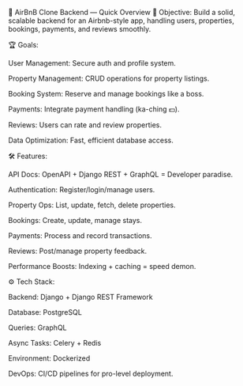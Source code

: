 🏡 AirBnB Clone Backend — Quick Overview
🎯 Objective:
Build a solid, scalable backend for an Airbnb-style app, handling users, properties, bookings, payments, and reviews smoothly.

🏆 Goals:

User Management: Secure auth and profile system.

Property Management: CRUD operations for property listings.

Booking System: Reserve and manage bookings like a boss.

Payments: Integrate payment handling (ka-ching 💵).

Reviews: Users can rate and review properties.

Data Optimization: Fast, efficient database access.

🛠️ Features:

API Docs: OpenAPI + Django REST + GraphQL = Developer paradise.

Authentication: Register/login/manage users.

Property Ops: List, update, fetch, delete properties.

Bookings: Create, update, manage stays.

Payments: Process and record transactions.

Reviews: Post/manage property feedback.

Performance Boosts: Indexing + caching = speed demon.

⚙️ Tech Stack:

Backend: Django + Django REST Framework

Database: PostgreSQL

Queries: GraphQL

Async Tasks: Celery + Redis

Environment: Dockerized

DevOps: CI/CD pipelines for pro-level deployment.
